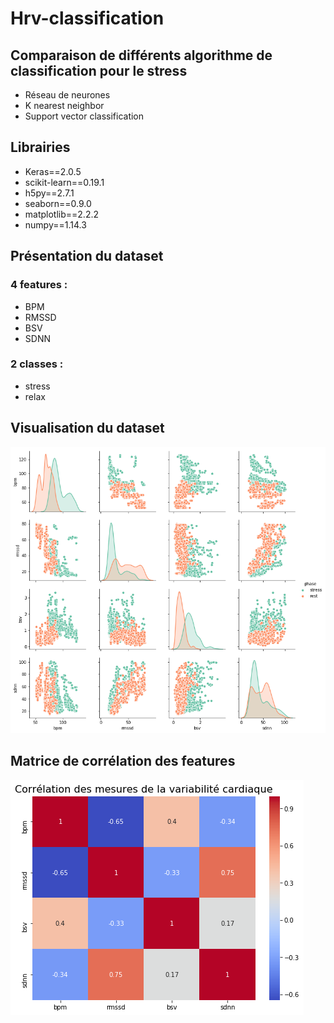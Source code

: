 # Hrv-classification
<h2>Comparaison de différents algorithme de classification pour le stress</h2>
<ul>
  <li>Réseau de neurones</li>
  <li>K nearest neighbor</li>
  <li>Support vector classification</li>
</ul>
<h2>Librairies</h2>
<ul>
  <li>Keras==2.0.5</li>
  <li>scikit-learn==0.19.1</li>
  <li>h5py==2.7.1</li>
  <li>seaborn==0.9.0</li>
  <li>matplotlib==2.2.2</li>
  <li>numpy==1.14.3</li>
  
</ul>
<h2>Présentation du dataset</h2>
<h3>4 features :</h4>
<ul>
  <li>BPM </li>
  <li>RMSSD </li>
  <li>BSV</li>
  <li>SDNN</li>
</ul>

<h3>2 classes : </h3>
<ul>
  <li>stress</li>
  <li>relax</li>
</ul>

<h2>Visualisation du dataset</h2>

![GitHub Logo](/Images_data/dataset_stress.png)
<br/>

<h2>Matrice de corrélation des features</h2>

![GitHub Logo](/Images_data/correlation_stress.png)
